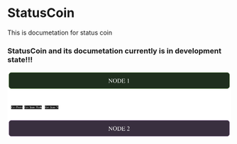 # StatusCoin

This is documetation for status coin 
### StatusCoin and its documetation currently is in development state!!!

![Diagram 1](_media/D-001.png  "Diagram 1")
